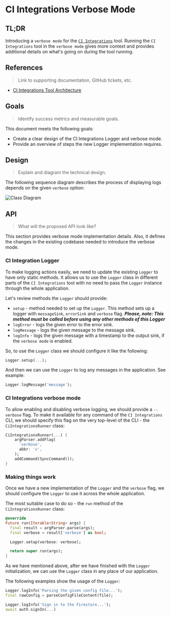 # CI Integrations Verbose Mode

## TL;DR

Introducing a `verbose mode` for the [`CI Integrations`](https://github.com/platform-platform/monorepo/tree/master/metrics/ci_integrations) tool. Running the `CI Integrations` tool in the `verbose mode` gives more context and provides additional details on what's going on during the tool running.

## References
> Link to supporting documentation, GitHub tickets, etc.

- [CI Integrations Tool Architecture](https://github.com/platform-platform/monorepo/blob/master/metrics/ci_integrations/docs/01_ci_integration_module_architecture.md)

## Goals
> Identify success metrics and measurable goals.

This document meets the following goals: 
- Create a clear design of the CI Integrations Logger and verbose mode.
- Provide an overview of steps the new Logger implementation requires.

## Design
> Explain and diagram the technical design.

The following sequence diagram describes the process of displaying logs depends on the given `verbose` option:

![Class Diagram](http://www.plantuml.com/plantuml/proxy?cache=no&fmt=svg&src=https://raw.githubusercontent.com/platform-platform/monorepo/ci_integration_verbose_design/metrics/ci_integrations/docs/diagrams/ci_integrations_verbose_mode_diagram.puml)

## API
> What will the proposed API look like?

This section provides verbose mode implementation details. Also, it defines the changes in the existing codebase needed to introduce the verbose mode.

### CI Integration Logger

To make logging actions easily, we need to update the existing `Logger` to have only static methods. It allows us to use the `Logger` class in different parts of the `CI Integrations` tool with no need to pass the `Logger` instance through the whole application.

Let's review methods the `Logger` should provide:

 - `setup` - method needed to set up the `Logger`. This method sets up a logger with `messageSink`, `errorSink` and `verbose` flag. _**Please, note: This method must be called before using any other methods of this Logger**_
 - `logError` - logs the given error to the error sink.
 - `logMessage` - logs the given message to the message sink.
 - `logInfo` - logs the given message with a timestamp to the output sink, if the `verbose mode` is enabled.

So, to use the `Logger` class we should configure it like the following:

```dart
Logger.setup(...);
```

And then we can use the `Logger` to log any messages in the application. See example:

```dart
Logger.logMessage('message');
```

### CI Integrations verbose mode

To allow enabling and disabling verbose logging, we should provide a `--verbose` flag. To make it available for any command of the `CI Integrations` CLI, we should specify this flag on the very top-level of the CLI - the `CiIntegrationsRunner` class:

```dart
CiIntegrationsRunner(...) {
    argParser.addFlag(
      'verbose',
      abbr: 'v',
    );
    addCommand(SyncCommand());
}
```

### Making things work

Once we have a new implementation of the `Logger` and the `verbose` flag, we should configure the `Logger` to use it across the whole application.

The most suitable case to do so - the `run` method of the `CiIntegrationsRunner` class:

```dart
@override
Future run(Iterable<String> args) {
  final result = argParser.parse(args);
  final verbose = result['verbose'] as bool;

  Logger.setup(verbose: verbose);

  return super.run(args);
}
```

As we have mentioned above, after we have finished with the `Logger` initialization, we can use the `Logger` class in any place of our application. 

The following examples show the usage of the `Logger`: 

```dart
Logger.logInfo('Parsing the given config file...');
final rawConfig = parseConfigFileContent(file);
```

```dart
Logger.logInfo('Sign in to the Firestore...');
await auth.signIn(...)
```
